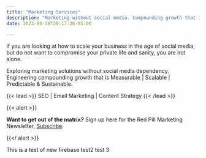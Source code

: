 ```yaml
---
title: "Marketing Services"
description: "Marketing without social media. Compounding growth that is Measurable | Scalable | Predictable & Sustainable."
date: 2023-04-30T20:17:26-05:00

---
```


If you are looking at how to scale your business in the age of social media, but do not want to compromise your private life and sanity, you are not alone.

Exploring marketing solutions without social media dependency. Engineering compounding growth that is Measurable | Scalable | Predictable & Sustainable.

{{< lead >}}
SEO | Email Marketing | Content Strategy
{{< /lead >}}


{{< alert >}}

**Want to get out of the matrix?** Sign up here for the Red Pill Marketing Newsletter, [Subscribe](https://www.javierfeliu.com).

{{</ alert >}}

This is a test of new firebase
test2
test 3
